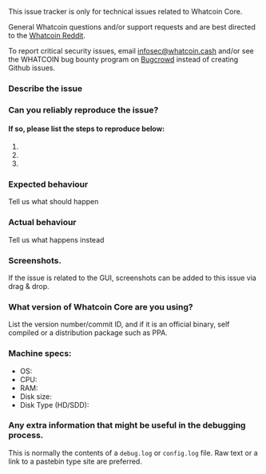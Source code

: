 <!--- Remove sections that do not apply -->

This issue tracker is only for technical issues related to Whatcoin Core.

General Whatcoin questions and/or support requests and are best directed to the [Whatcoin Reddit](https://www.reddit.com/r/whatcoin/).

To report critical security issues, email infosec@whatcoin.cash and/or see the WHATCOIN bug bounty program on [Bugcrowd](https://bugcrowd.com/whatcoindigitalcash) instead of creating Github issues.

### Describe the issue

### Can you reliably reproduce the issue?
#### If so, please list the steps to reproduce below:
1.
2.
3.

### Expected behaviour
Tell us what should happen

### Actual behaviour
Tell us what happens instead

### Screenshots.
If the issue is related to the GUI, screenshots can be added to this issue via drag & drop.

### What version of Whatcoin Core are you using?
List the version number/commit ID, and if it is an official binary, self compiled or a distribution package such as PPA.

### Machine specs:
- OS:
- CPU:
- RAM:
- Disk size:
- Disk Type (HD/SDD):

### Any extra information that might be useful in the debugging process.
This is normally the contents of a `debug.log` or `config.log` file. Raw text or a link to a pastebin type site are preferred.
